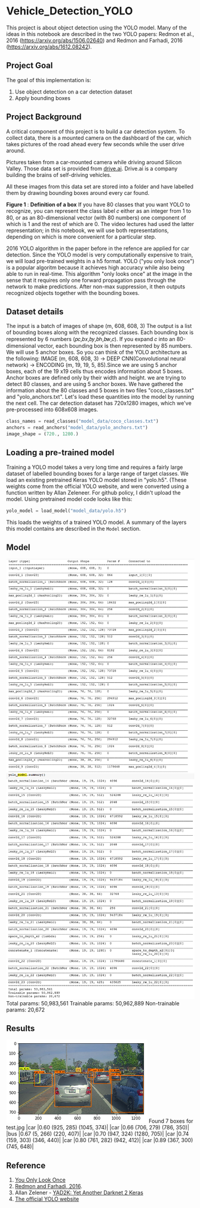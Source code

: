 # Vehicle_Detection_YOLO
 
 This project is about object detection using the YOLO model. Many of the ideas in this notebook are described in the two YOLO papers: Redmon et al., 2016 (https://arxiv.org/abs/1506.02640) and Redmon and Farhadi, 2016 (https://arxiv.org/abs/1612.08242).

## Project Goal
The goal of this implementation is: 

1. Use object detection on a car detection dataset
2. Apply bounding boxes

## Project Background
A critical component of this project is to build a car detection system. To collect data, there is a mounted camera on the dashboard of the car, which takes pictures of the road ahead every few seconds while the user drive around.

Pictures taken from a car-mounted camera while driving around Silicon Valley.
Those data set is provided from [drive.ai](https://www.drive.ai/). Drive.ai is a company building the brains of self-driving vehicles.

All these images from this data set are stored into a folder and have labelled them by drawing bounding boxes around every car found. 


**Figure 1** : **Definition of a box**
If you have 80 classes that you want YOLO to recognize, you can represent the class label  𝑐  either as an integer from 1 to 80, or as an 80-dimensional vector (with 80 numbers) one component of which is 1 and the rest of which are 0. The video lectures had used the latter representation; in this notebook, we will use both representations, depending on which is more convenient for a particular step.

2016 YOLO algorithm in the paper before in the refence are applied for car detection. Since the YOLO model is very computationally expensive to train, we will load pre-trained weights in a h5 format.
YOLO ("you only look once") is a popular algoritm because it achieves high accuracy while also being able to run in real-time. This algorithm "only looks once" at the image in the sense that it requires only one forward propagation pass through the network to make predictions. After non-max suppression, it then outputs recognized objects together with the bounding boxes.

## Dataset details
The input is a batch of images of shape (m, 608, 608, 3)
The output is a list of bounding boxes along with the recognized classes. Each bounding box is represented by 6 numbers  (𝑝𝑐,𝑏𝑥,𝑏𝑦,𝑏ℎ,𝑏𝑤,𝑐). If you expand  𝑐  into an 80-dimensional vector, each bounding box is then represented by 85 numbers.
We will use 5 anchor boxes. So you can think of the YOLO architecture as the following: IMAGE (m, 608, 608, 3) -> DEEP CNN(Convolutional neural network) -> ENCODING (m, 19, 19, 5, 85).Since we are using 5 anchor boxes, each of the 19 x19 cells thus encodes information about 5 boxes. Anchor boxes are defined only by their width and height.
we are trying to detect 80 classes, and are using 5 anchor boxes. We have gathered the information about the 80 classes and 5 boxes in two files "coco_classes.txt" and "yolo_anchors.txt". Let's load these quantities into the model by running the next cell.
The car detection dataset has 720x1280 images, which we've pre-processed into 608x608 images.
```python
class_names = read_classes("model_data/coco_classes.txt")
anchors = read_anchors("model_data/yolo_anchors.txt")
image_shape = (720., 1280.)    
```
## Loading a pre-trained model
Training a YOLO model takes a very long time and requires a fairly large dataset of labelled bounding boxes for a large range of target classes. We load an existing pretrained Keras YOLO model stored in "yolo.h5". (These weights come from the official YOLO website, and were converted using a function written by Allan Zeleneer. For github policy, I didn't upload the model. Using pretrained model code looks like this:
```python
yolo_model = load_model("model_data/yolo.h5")
```
This loads the weights of a trained YOLO model. A summary of the layers this model contains are described in the `Model` section.


## Model 
![YOLO Model1](yolo_model0.png)
![YOLO Model2](yolo_model.png)
Total params: 50,983,561
Trainable params: 50,962,889
Non-trainable params: 20,672

## Results
![vehicle_detection](vehicle_detection.png)
Found 7 boxes for test.jpg
|car |0.60 (925, 285) (1045, 374)|
|car |0.66 (706, 279) (786, 350)|
|bus |0.67 (5, 266) (220, 407)|
|car |0.70 (947, 324) (1280, 705)|
|car |0.74 (159, 303) (346, 440)|
|car |0.80 (761, 282) (942, 412)|
|car |0.89 (367, 300) (745, 648)|
## Reference 
1. [You Only Look Once](https://arxiv.org/abs/1506.02640) 
2. [Redmon and Farhadi, 2016](https://arxiv.org/abs/1612.08242).
3. Allan Zelener - [YAD2K: Yet Another Darknet 2 Keras](https://github.com/allanzelener/YAD2K)
4. [The official YOLO website](https://pjreddie.com/darknet/yolo/)
